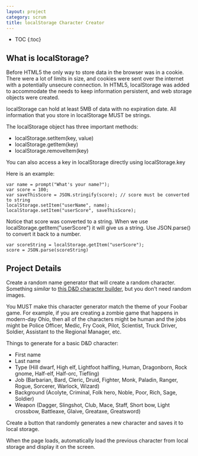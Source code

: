 ```yaml
---
layout: project
category: scrum
title: localStorage Character Creator
---
```


* TOC
{:toc}


## What is localStorage?

Before HTML5 the only way to store data in the browser was in a cookie. There were a lot of limits in size, and cookies were sent over the internet with a potentially unsecure connection. In HTML5, localStorage was added to accommodate the needs to keep information persistent, and web storage objects were created.

localStorage can hold at least 5MB of data with no expiration date. All information that you store in localStorage MUST be strings.

The localStorage object has three important methods:

- localStorage.setItem(key, value)
- localStorage.getItem(key)
- localStorage.removeItem(key)

You can also access a key in localStorage directly using localStorage.key

Here is an example:
```
var name = prompt("What's your name?");
var score = 100;
var saveThisScore = JSON.stringify(score); // score must be converted to string
localStorage.setItem("userName", name);
localStorage.setItem("userScore", saveThisScore);
```

Notice that score was converted to a string. When we use localStorage.getItem("userScore") it will give us a string. Use JSON.parse() to convert it back to a number.
```
var scoreString = localStorage.getItem("userScore");
score = JSON.parse(scoreString)
```

## Project Details

Create a random name generator that will create a random character. Something _similar_ to [this D&D character builder](https://tetra-cube.com/dnd/dnd-char-gen.html), but you don't need random images.

You MUST make this character generator match the theme of your Foobar game. For example, if you are creating a zombie game that happens in modern-day Ohio, then all of the characters might be human and the jobs might be Police Officer, Medic, Fry Cook, Pilot, Scientist, Truck Driver, Soldier, Assistant to the Regional Manager, etc.

Things to generate for a basic D&D character:
  - First name
  - Last name
  - Type (Hill dwarf, High elf, Lightfoot halfling, Human, Dragonborn, Rock gnome, Half-elf, Half-orc, Tiefling)
  - Job (Barbarian, Bard, Cleric, Druid, Fighter, Monk, Paladin, Ranger, Rogue, Sorcerer, Warlock, Wizard)
  - Background (Acolyte, Criminal, Folk hero, Noble, Poor, Rich, Sage, Soldier)
  - Weapon (Dagger, Slingshot, Club, Mace, Staff, Short bow, Light crossbow, Battleaxe, Glaive, Greataxe, Greatsword)

Create a button that randomly generates a new character and saves it to local storage.

When the page loads, automatically load the previous character from local storage and display it on the screen.

